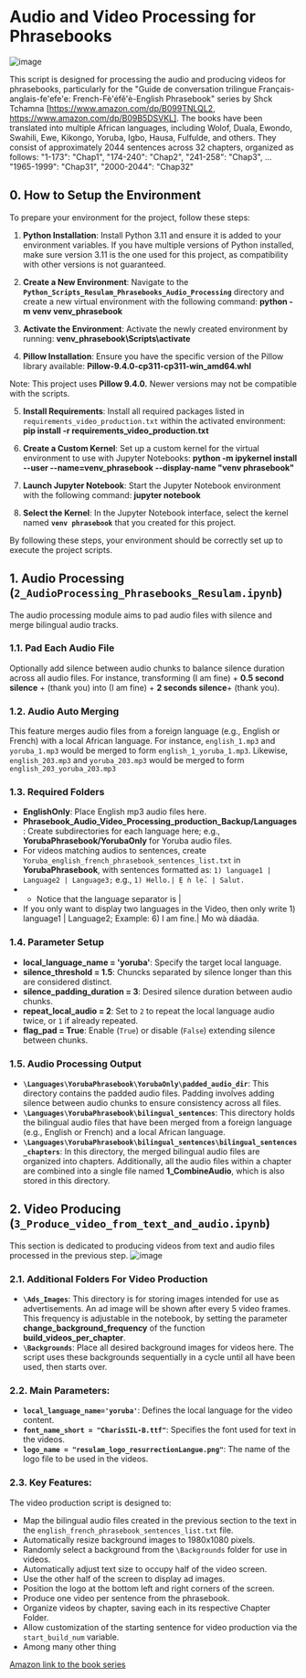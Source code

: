 # Audio and Video Processing for Phrasebooks

![image](https://github.com/tchamna/audio_to_video_processing/assets/6007035/49da43a9-b244-45b6-8d88-10e7ce54f484)


This script is designed for processing the audio and producing videos for phrasebooks, particularly for the "Guide de conversation trilingue Français-anglais-fe'efe'e: French-Fè'éfě'è-English Phrasebook" series by Shck Tchamna [https://www.amazon.com/dp/B099TNLQL2, https://www.amazon.com/dp/B09B5DSVKL]. The books have been translated into multiple African languages, including Wolof, Duala, Ewondo, Swahili, Ewe, Kikongo, Yoruba, Igbo, Hausa, Fulfulde, and others. They consist of approximately 2044 sentences across 32 chapters, organized as follows:
"1-173": "Chap1",
"174-240": "Chap2",
"241-258": "Chap3",
...
"1965-1999": "Chap31",
"2000-2044": "Chap32"

## 0. How to Setup the Environment

To prepare your environment for the project, follow these steps:

1. **Python Installation**: Install Python 3.11 and ensure it is added to your environment variables. If you have multiple versions of Python installed, make sure version 3.11 is the one used for this project, as compatibility with other versions is not guaranteed.

2. **Create a New Environment**: Navigate to the **`Python_Scripts_Resulam_Phrasebooks_Audio_Processing`** directory and create a new virtual environment with the following command: **python -m venv venv_phrasebook**

3. **Activate the Environment**: Activate the newly created environment by running:
**venv_phrasebook\Scripts\activate**

4. **Pillow Installation**: Ensure you have the specific version of the Pillow library available:
**Pillow-9.4.0-cp311-cp311-win_amd64.whl**

Note: This project uses **Pillow 9.4.0.** Newer versions may not be compatible with the scripts.

5. **Install Requirements**: Install all required packages listed in `requirements_video_production.txt` within the activated environment:
**pip install -r requirements_video_production.txt**


6. **Create a Custom Kernel**: Set up a custom kernel for the virtual environment to use with Jupyter Notebooks:
**python -m ipykernel install --user --name=venv_phrasebook --display-name "venv phrasebook"**


7. **Launch Jupyter Notebook**: Start the Jupyter Notebook environment with the following command: **jupyter notebook**


8. **Select the Kernel**: In the Jupyter Notebook interface, select the kernel named **`venv phrasebook`** that you created for this project.

By following these steps, your environment should be correctly set up to execute the project scripts.



## 1. Audio Processing (`2_AudioProcessing_Phrasebooks_Resulam.ipynb`)

The audio processing module aims to pad audio files with silence and merge bilingual audio tracks.

### 1.1. Pad Each Audio File

Optionally add silence between audio chunks to balance silence duration across all audio files. For instance, transforming (I am fine) + **0.5 second silence** + (thank you) into (I am fine) + **2 seconds silence**+ (thank you).

### 1.2. Audio Auto Merging

This feature merges audio files from a foreign language (e.g., English or French) with a local African language. For instance, `english_1.mp3` and `yoruba_1.mp3` would be merged to form `english_1_yoruba_1.mp3`. Likewise, `english_203.mp3` and `yoruba_203.mp3` would be merged to form `english_203_yoruba_203.mp3`

### 1.3. Required Folders

- **EnglishOnly**: Place English mp3 audio files here.
- **Phrasebook_Audio_Video_Processing_production_Backup/Languages**: Create subdirectories for each language here; e.g., **YorubaPhrasebook/YorubaOnly** for Yoruba audio files.
- For videos matching audios to sentences, create `Yoruba_english_french_phrasebook_sentences_list.txt` in **YorubaPhrasebook**, with sentences formatted as: `1) language1 | Language2 | Language3;` e.g., `1) Hello.| Ẹ ǹ lẹ́. | Salut.`
- - Notice that the language separator is |
- If you only want to display two languages in the Video, then only write 1) language1 | Language2; Example: 6)  I am fine.| Mo wà dáadáa.

### 1.4. Parameter Setup

- **local_language_name = 'yoruba'**: Specify the target local language.
- **silence_threshold = 1.5**: Chuncks separated by silence longer than this are considered distinct.
- **silence_padding_duration = 3**: Desired silence duration between audio chunks.
- **repeat_local_audio = 2**: Set to `2` to repeat the local language audio twice, or `1` if already repeated.
- **flag_pad = True**: Enable (`True`) or disable (`False`) extending silence between chunks.

### 1.5. Audio Processing Output

- **`\Languages\YorubaPhrasebook\YorubaOnly\padded_audio_dir`**: This directory contains the padded audio files. Padding involves adding silence between audio chunks to ensure consistency across all files.
- **`\Languages\YorubaPhrasebook\bilingual_sentences`**: This directory holds the bilingual audio files that have been merged from a foreign language (e.g., English or French) and a local African language.
- **`\Languages\YorubaPhrasebook\bilingual_sentences\bilingual_sentences_chapters`**: In this directory, the merged bilingual audio files are organized into chapters. Additionally, all the audio files within a chapter are combined into a single file named **1_CombineAudio**, which is also stored in this directory.


## 2. Video Producing (`3_Produce_video_from_text_and_audio.ipynb`)

This section is dedicated to producing videos from text and audio files processed in the previous step.
![image](https://github.com/tchamna/audio_to_video_processing/assets/6007035/acf1ffbd-e777-4093-af2b-6b9d0f2ac5c6)


### 2.1. Additional Folders For Video Production

- **`\Ads_Images`**: This directory is for storing images intended for use as advertisements. An ad image will be shown after every 5 video frames. This frequency is adjustable in the notebook, by setting the parameter **change_background_frequency** of the function **build_videos_per_chapter**.
- **`\Backgrounds`**: Place all desired background images for videos here. The script uses these backgrounds sequentially in a cycle until all have been used, then starts over.

### 2.2. Main Parameters:
- **`local_language_name='yoruba'`**: Defines the local language for the video content.
- **`font_name_short = "CharisSIL-B.ttf"`**: Specifies the font used for text in the videos.
- **`logo_name = "resulam_logo_resurrectionLangue.png"`**: The name of the logo file to be used in the videos.

### 2.3. Key Features:

The video production script is designed to:
- Map the bilingual audio files created in the previous section to the text in the `english_french_phrasebook_sentences_list.txt` file.
- Automatically resize background images to 1980x1080 pixels.
- Randomly select a background from the `\Backgrounds` folder for use in videos.
- Automatically adjust text size to occupy half of the video screen.
- Use the other half of the screen to display ad images.
- Position the logo at the bottom left and right corners of the screen.
- Produce one video per sentence from the phrasebook.
- Organize videos by chapter, saving each in its respective Chapter Folder.
- Allow customization of the starting sentence for video production via the `start_build_num` variable.
- Among many other thing



[Amazon link to the book series](https://www.amazon.com/dp/B099TNLQL2)

